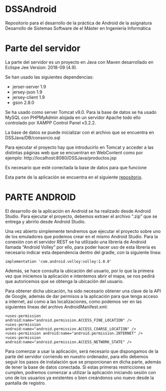 # DSSAndroid

Repositorio para el desarrollo de la práctica de Android de la asignatura Desarrollo de Sistemas Software de el Máster en Ingeniería Informática

# Parte del servidor

La parte del servidor es un proyecto en Java con Maven desarrollado en Eclispe Jee
Version: 2018-09 (4.9).

Se han usado las siguientes dependencias:
- jerser-server 1.9
- jersey-json 1.9
- jersey-client 1.9
- gson 2.8.0

Se ha usado como server Tomcat v9.0. Para la base de datos se ha usado MySQL con
PHPMyAdmin alojada en un servidor Apache todo ello controlado por XAMPP Control Panel
v3.2.2.

La base de datos se puede inicializar con el archivo que se encuentra en
DSSJava/DB/consorcio.sql

Para ejecutar el proyecto hay que introducirlo en Tomcat y acceder a las distintas páginas
web que se encuentran en WebContent como por ejemplo:
http://localhost:8080/DSSJava/productos.jsp

Es necesario que esté conectada la base de datos para que funcione

Esta parte de la aplicación se encuentra en el siguiente [repositorio](https://github.com/adritake/DSSJava).


# PARTE ANDROID

El desarrollo de la aplicación en Android se ha realizado desde Android Studio. Para
ejecutar el proyecto, debemos extraer el archivo “.zip” que se entrega y abrirlo desde
Android Studio.

Una vez abierto simplemente tendremos que ejecutar el proyecto sobre uno de los
emuladores que podemos crear en el mismo Android Studio.
Para la conexión con el servidor REST se ha utilizado una librería de Android llamada
“Android Volley” por ello, para poder hacer uso de esta librería es necesario indicar esta
dependencia dentro del gradle, con la siguiente línea:

```implementation 'com.android.volley:volley:1.0.0'```

Además, se hace consulta la ubicación del usuario, por lo que la primera vez que iniciemos
la aplicación e intentemos abrir el mapa, se nos pedirá que autoricemos que se obtenga la
ubicación del usuario.

Para obtener dicha ubicación, ha sido necesario obtener una clave de la API de Google,
además de dar permisos a la aplicación para que tenga acceso a internet, así como a las
localizaciones, como podemos ver en las siguientes líneas del archivo AndroidManifest.xml:

    <uses-permission android:name="android.permission.ACCESS_FINE_LOCATION" /> 
    <uses-permission android:name="android.permission.ACCESS_COARSE_LOCATION" /> 
    <uses-permission android:name="android.permission.INTERNET" /> 
    <uses-permission android:name="android.permission.ACCESS_NETWORK_STATE" />

Para comenzar a usar la aplicación, será necesario que dispongamos de la parte del servidor corriendo en nuestro ordenador, para ello debemos seguir los pasos de instalación que se proporcionan en dicha parte, además de tener la base de datos conectada.
Si estas primeras restricciones se cumplen, podremos comenzar a utilizar la aplicación iniciando sesión con uno de los usuarios ya existentes o bien creándonos uno nuevo desde la pantalla de registro.

